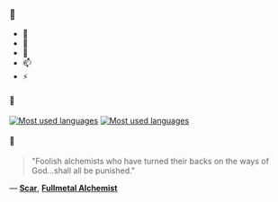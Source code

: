 ### 👋

- 🔭
- 🌱
- 💬
- 📫
- ⚡

#### 🧏

[![Most used languages](https://github-readme-stats-aynah.vercel.app/api/top-langs/?username=aynh&theme=solarized-dark&langs_count=6&layout=compact&hide_title=true)](https://github.com/anuraghazra/github-readme-stats#gh-dark-mode-only)
[![Most used languages](https://github-readme-stats-aynah.vercel.app/api/top-langs/?username=aynh&theme=solarized-light&langs_count=6&layout=compact&hide_title=true)](https://github.com/anuraghazra/github-readme-stats#gh-light-mode-only)

#### 💬

> "Foolish alchemists who have turned their backs on the ways of God...shall all be punished."

&mdash; [**Scar**](https://myanimelist.net/character.php?q=Scar&cat=character), [**Fullmetal Alchemist**](https://myanimelist.net/search/all?q=Fullmetal%20Alchemist&cat=all)

